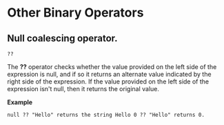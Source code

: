 
# Other Binary Operators

## Null coalescing operator.

`??`

 The **??** operator checks whether the value provided on the left side of the expression is null, and if so it returns an alternate value indicated by the right side of the expression. If the value provided on the left side of the expression isn't null, then it returns the original value.
 
**Example** 

 ```
 null ?? "Hello" returns the string Hello 0 ?? "Hello" returns 0.
 ```

